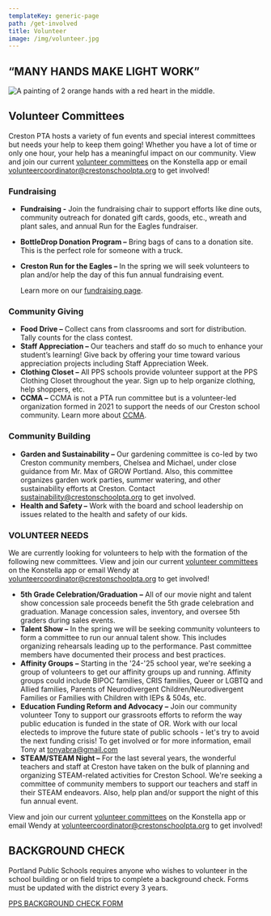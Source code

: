 ```yaml
---
templateKey: generic-page
path: /get-involved
title: Volunteer
image: /img/volunteer.jpg
---
```

## “MANY HANDS MAKE LIGHT WORK”

![A painting of 2 orange hands with a red heart in the middle.](/img/rod-long-89bqbucvjdw-unsplash.jpg)

## Volunteer Committees

Creston PTA hosts a variety of fun events and special interest committees but needs your help to keep them going! Whether you have a lot of time or only one hour, your help has a meaningful impact on our community. View and join our current [volunteer committees](https://www.konstella.com/app/school/669afb141b5ceab26a5c9b2f/committees) on the Konstella app or email volunteercoordinator@crestonschoolpta.org to get involved!

### Fundraising

* **Fundraising -** Join the fundraising chair to support efforts like dine outs, community outreach for donated gift cards, goods, etc., wreath and plant sales, and annual Run for the Eagles fundraiser.
* **BottleDrop Donation Program –** Bring bags of cans to a donation site. This is the perfect role for someone with a truck.
* **Creston Run for the Eagles –**  In the spring we will seek volunteers to plan and/or help the day of this fun annual fundraising event. 

  Learn more on our [fundraising page](https://crestonschoolpta.org/get-involved/fundraise).

### Community Giving

* **Food Drive –** Collect cans from classrooms and sort for distribution. Tally counts for the class contest.
* **Staff Appreciation –** Our teachers and staff do so much to enhance your student’s learning! Give back by offering your time toward various appreciation projects including Staff Appreciation Week.
* **Clothing Closet –** All PPS schools provide volunteer support at the PPS Clothing Closet throughout the year. Sign up to help organize clothing, help shoppers, etc.
* **CCMA –** CCMA is not a PTA run committee but is a volunteer-led organization formed in 2021 to support the needs of our Creston school community. Learn more about [CCMA](https://crestonschoolpta.org/programs/ccma).

### Community Building

* **Garden and Sustainability –** Our gardening committee is co-led by two Creston community members, Chelsea and Michael, under close guidance from Mr. Max of GROW Portland. Also, this committee organizes garden work parties, summer watering, and other sustainability efforts at Creston. Contact sustainability@crestonschoolpta.org to get involved.
* **Health and Safety –** Work with the board and school leadership on issues related to the health and safety of our kids. 

### VOLUNTEER NEEDS

We are currently looking for volunteers to help with the formation of the following new committees. View and join our current [volunteer committees](https://www.konstella.com/app/school/669afb141b5ceab26a5c9b2f/committees) on the Konstella app or email Wendy at volunteercoordinator@crestonschoolpta.org to get involved!

* **5th Grade Celebration/Graduation** **–**  All of our movie night and talent show concession sale proceeds benefit the 5th grade celebration and graduation. Manage concession sales, inventory, and oversee 5th graders during sales events.
* **Talent Show –** In the spring we will be seeking community volunteers to form a committee to run our annual talent show. This includes organizing rehearsals leading up to the performance. Past committee members have documented their process and best practices. 
* **Affinity Groups** **–** Starting in the '24-'25 school year, we're seeking a group of volunteers to get our affinity groups up and running. Affinity groups could include BIPOC families, CRIS families, Queer or LGBTQ and Allied families, Parents of Neurodivergent Children/Neurodivergent Families or Families with Children with IEPs & 504s, etc.
* **Education Funding Reform and Advocacy** **–** Join our community volunteer Tony to support our grassroots efforts to reform the way public education is funded in the state of OR. Work with our local electeds to improve the future state of public schools - let's try to avoid the next funding crisis! To get involved or for more information, email Tony at tonyabra@gmail.com
* **STEAM/STEAM Night –** For the last several years, the wonderful teachers and staff at Creston have taken on the bulk of planning and organizing STEAM-related activities for Creston School. We're seeking a committee of community members to support our teachers and staff in their STEAM endeavors. Also, help plan and/or support the night of this fun annual event. 

View and join our current [volunteer committees](https://www.konstella.com/app/school/669afb141b5ceab26a5c9b2f/committees) on the Konstella app or email Wendy at volunteercoordinator@crestonschoolpta.org to get involved!

## BACKGROUND CHECK

Portland Public Schools requires anyone who wishes to volunteer in the school building or on field trips to complete a background check. Forms must be updated with the district every 3 years.

[PPS BACKGROUND CHECK FORM](https://www.pps.net/volunteer)
